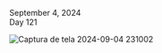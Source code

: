 September 4, 2024<br>
Day 121 <br>


![Captura de tela 2024-09-04 231002](https://github.com/user-attachments/assets/188bbe52-a2c5-4bbb-b7af-9e92b59dbe32)

